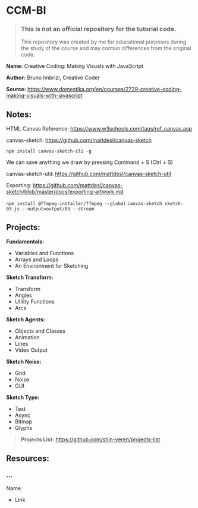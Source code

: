 # CCM-BI

> ### This is not an official repository for the tutorial code.
>
> This repository was created by me for educational purposes during the study of the course and may contain differences from the original code.

**Name:** Creative Coding: Making Visuals with JavaScript

**Author:** Bruno Imbrizi, Creative Coder

**Source:** https://www.domestika.org/en/courses/2729-creative-coding-making-visuals-with-javascript

## Notes:

HTML Canvas Reference: https://www.w3schools.com/tags/ref_canvas.asp

canvas-sketch: https://github.com/mattdesl/canvas-sketch

`npm install canvas-sketch-cli -g`

We can save anything we draw by pressing Command + S (Ctrl + S)

canvas-sketch-util: https://github.com/mattdesl/canvas-sketch-util

Exporting: https://github.com/mattdesl/canvas-sketch/blob/master/docs/exporting-artwork.md

`npm install @ffmpeg-installer/ffmpeg --global`
`canvas-sketch sketch-03.js --output=output/03 --stream`

## Projects:

**Fundamentals:**

- Variables and Functions
- Arrays and Loops
- An Environment for Sketching

**Sketch Transform:**

- Transform
- Angles
- Utility Functions
- Arcs

**Sketch Agents:**

- Objects and Classes
- Animation
- Lines
- Video Output

**Sketch Noise:**

- Grid
- Noise
- GUI

**Sketch Type:**

- Text
- Async
- Bitmap
- Glyphs

> **Projects List:** https://github.com/stijn-veren/projects-list

## Resources:

### ...

Name:

- Link
